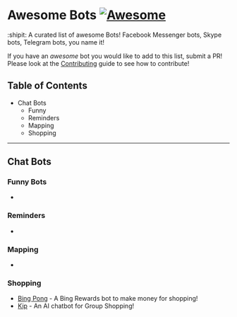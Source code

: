 # Awesome Bots [![Awesome](https://cdn.rawgit.com/sindresorhus/awesome/d7305f38d29fed78fa85652e3a63e154dd8e8829/media/badge.svg)](https://github.com/sindresorhus/awesome)
:shipit: A curated list of awesome Bots! Facebook Messenger bots, Skype bots, Telegram bots, you name it!

If you have an <i>awesome</i> bot you would like to add to this list, submit a PR! Please look at the [Contributing]() guide to see how to contribute!

## Table of Contents
* Chat Bots
  * Funny
  * Reminders
  * Mapping
  * Shopping

---
## Chat Bots
### Funny Bots
* []()
### Reminders
* [](http://www.coffeesbot.com/)
### Mapping
* []()
### Shopping
* [Bing Pong](http://bing-pong.com) - A Bing Rewards bot to make money for shopping!
* [Kip](http://kipthis.com/) - An AI chatbot for Group Shopping!
